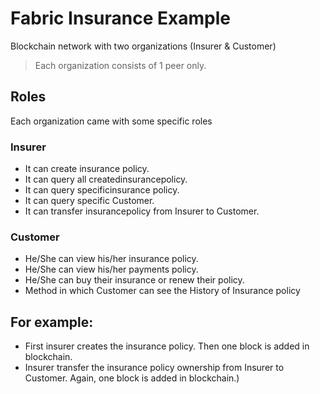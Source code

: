 # Fabric  Insurance Example

Blockchain network with two organizations (Insurer & Customer)

> Each organization consists of 1 peer only.

## Roles

Each organization came with some specific roles

### Insurer
* It can create insurance policy.
* It can query all createdinsurancepolicy.
* It can query specificinsurance policy.
* It can query specific Customer.
* It can transfer insurancepolicy from Insurer to Customer.

### Customer
* He/She can view his/her insurance policy.
* He/She can view his/her payments policy.
* He/She can buy their insurance or renew their policy.
* Method in which Customer can see the History of Insurance policy

## For example: 
* First insurer creates the insurance policy. Then one block is added in blockchain.
* Insurer transfer the insurance policy ownership from Insurer to Customer. Again, one block is added in blockchain.)

